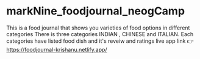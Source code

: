# markNine_foodjournal_neogCamp
This is a food journal that shows you varieties of food options in different categories
There is three categories INDIAN , CHINESE and ITALIAN.
Each categories have listed food dish and it's reveiw and ratings
live app link 👉 https://foodjournal-krishanu.netlify.app/
